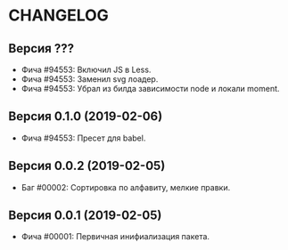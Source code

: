 CHANGELOG
====================


Версия ???
--------------------
 - Фича #94553: Включил JS в Less.
 - Фича #94553: Заменил svg лоадер.
 - Фича #94553: Убрал из билда зависимости node и локали moment.


Версия 0.1.0 (2019-02-06)
--------------------
 - Фича #94553: Пресет для babel.


Версия 0.0.2 (2019-02-05)
--------------------
 - Баг #00002: Сортировка по алфавиту, мелкие правки.


Версия 0.0.1 (2019-02-05)
--------------------
 - Фича #00001: Первичная инифиализация пакета.

